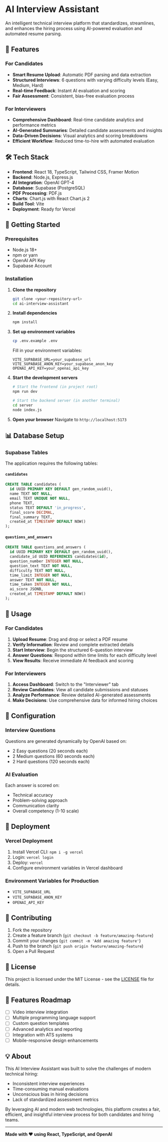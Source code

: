# AI Interview Assistant

An intelligent technical interview platform that standardizes, streamlines, and enhances the hiring process using AI-powered evaluation and automated resume parsing.

## 🚀 Features

### For Candidates
- **Smart Resume Upload**: Automatic PDF parsing and data extraction
- **Structured Interviews**: 6 questions with varying difficulty levels (Easy, Medium, Hard)
- **Real-time Feedback**: Instant AI evaluation and scoring
- **Fair Assessment**: Consistent, bias-free evaluation process

### For Interviewers
- **Comprehensive Dashboard**: Real-time candidate analytics and performance metrics
- **AI-Generated Summaries**: Detailed candidate assessments and insights
- **Data-Driven Decisions**: Visual analytics and scoring breakdowns
- **Efficient Workflow**: Reduced time-to-hire with automated evaluation

## 🛠️ Tech Stack

- **Frontend**: React 18, TypeScript, Tailwind CSS, Framer Motion
- **Backend**: Node.js, Express.js
- **AI Integration**: OpenAI GPT-4
- **Database**: Supabase (PostgreSQL)
- **PDF Processing**: PDF.js
- **Charts**: Chart.js with React Chart.js 2
- **Build Tool**: Vite
- **Deployment**: Ready for Vercel

## 🏁 Getting Started

### Prerequisites
- Node.js 18+ 
- npm or yarn
- OpenAI API Key
- Supabase Account

### Installation

1. **Clone the repository**
   ```bash
   git clone <your-repository-url>
   cd ai-interview-assistant
   ```

2. **Install dependencies**
   ```bash
   npm install
   ```

3. **Set up environment variables**
   ```bash
   cp .env.example .env
   ```
   
   Fill in your environment variables:
   ```env
   VITE_SUPABASE_URL=your_supabase_url
   VITE_SUPABASE_ANON_KEY=your_supabase_anon_key
   OPENAI_API_KEY=your_openai_api_key
   ```

4. **Start the development servers**
   ```bash
   # Start the frontend (in project root)
   npm run dev
   
   # Start the backend server (in another terminal)
   cd server
   node index.js
   ```

5. **Open your browser**
   Navigate to `http://localhost:5173`

## 📊 Database Setup

### Supabase Tables

The application requires the following tables:

#### `candidates`
```sql
CREATE TABLE candidates (
  id UUID PRIMARY KEY DEFAULT gen_random_uuid(),
  name TEXT NOT NULL,
  email TEXT UNIQUE NOT NULL,
  phone TEXT,
  status TEXT DEFAULT 'in_progress',
  final_score DECIMAL,
  final_summary TEXT,
  created_at TIMESTAMP DEFAULT NOW()
);
```

#### `questions_and_answers`
```sql
CREATE TABLE questions_and_answers (
  id UUID PRIMARY KEY DEFAULT gen_random_uuid(),
  candidate_id UUID REFERENCES candidates(id),
  question_number INTEGER NOT NULL,
  question_text TEXT NOT NULL,
  difficulty TEXT NOT NULL,
  time_limit INTEGER NOT NULL,
  answer TEXT NOT NULL,
  time_taken INTEGER NOT NULL,
  ai_score JSONB,
  created_at TIMESTAMP DEFAULT NOW()
);
```

## 🎯 Usage

### For Candidates
1. **Upload Resume**: Drag and drop or select a PDF resume
2. **Verify Information**: Review and complete extracted details
3. **Start Interview**: Begin the structured 6-question interview
4. **Answer Questions**: Respond within time limits for each difficulty level
5. **View Results**: Receive immediate AI feedback and scoring

### For Interviewers
1. **Access Dashboard**: Switch to the "Interviewer" tab
2. **Review Candidates**: View all candidate submissions and statuses
3. **Analyze Performance**: Review detailed AI-generated assessments
4. **Make Decisions**: Use comprehensive data for informed hiring choices

## 🔧 Configuration

### Interview Questions
Questions are generated dynamically by OpenAI based on:
- 2 Easy questions (20 seconds each)
- 2 Medium questions (60 seconds each) 
- 2 Hard questions (120 seconds each)

### AI Evaluation
Each answer is scored on:
- Technical accuracy
- Problem-solving approach
- Communication clarity
- Overall competency (1-10 scale)

## 🚀 Deployment

### Vercel Deployment
1. Install Vercel CLI: `npm i -g vercel`
2. Login: `vercel login`
3. Deploy: `vercel`
4. Configure environment variables in Vercel dashboard

### Environment Variables for Production
- `VITE_SUPABASE_URL`
- `VITE_SUPABASE_ANON_KEY`
- `OPENAI_API_KEY`

## 🤝 Contributing

1. Fork the repository
2. Create a feature branch (`git checkout -b feature/amazing-feature`)
3. Commit your changes (`git commit -m 'Add amazing feature'`)
4. Push to the branch (`git push origin feature/amazing-feature`)
5. Open a Pull Request

## 📝 License

This project is licensed under the MIT License - see the [LICENSE](LICENSE) file for details.

## 🌟 Features Roadmap

- [ ] Video interview integration
- [ ] Multiple programming language support
- [ ] Custom question templates
- [ ] Advanced analytics and reporting
- [ ] Integration with ATS systems
- [ ] Mobile-responsive design enhancements

## 💡 About

This AI Interview Assistant was built to solve the challenges of modern technical hiring:
- Inconsistent interview experiences
- Time-consuming manual evaluations
- Unconscious bias in hiring decisions
- Lack of standardized assessment metrics

By leveraging AI and modern web technologies, this platform creates a fair, efficient, and insightful interview process for both candidates and hiring teams.

---

**Made with ❤️ using React, TypeScript, and OpenAI**
